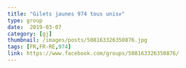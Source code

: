 ```yaml
---
title: "Gilets jaunes 974 tous unis✊"
type: group
date:  2019-03-07
category: [gj]
thumbnail: /images/posts/508163326350876.jpg
tags: [FR,FR-RE,974]
link: https://www.facebook.com/groups/508163326350876/
---
```

